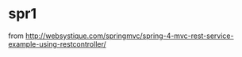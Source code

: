 # spr1
from 
http://websystique.com/springmvc/spring-4-mvc-rest-service-example-using-restcontroller/